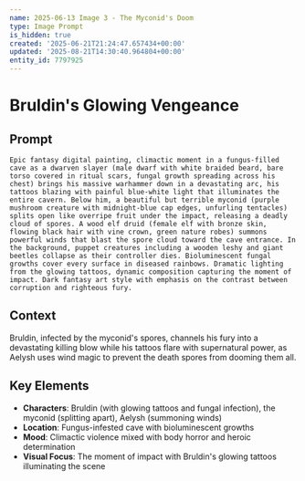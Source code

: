 ```yaml
---
name: 2025-06-13 Image 3 - The Myconid's Doom
type: Image Prompt
is_hidden: true
created: '2025-06-21T21:24:47.657434+00:00'
updated: '2025-08-21T14:30:40.964804+00:00'
entity_id: 7797925
---
```


# Bruldin's Glowing Vengeance

## Prompt

```
Epic fantasy digital painting, climactic moment in a fungus-filled cave as a dwarven slayer (male dwarf with white braided beard, bare torso covered in ritual scars, fungal growth spreading across his chest) brings his massive warhammer down in a devastating arc, his tattoos blazing with painful blue-white light that illuminates the entire cavern. Below him, a beautiful but terrible myconid (purple mushroom creature with midnight-blue cap edges, unfurling tentacles) splits open like overripe fruit under the impact, releasing a deadly cloud of spores. A wood elf druid (female elf with bronze skin, flowing black hair with vine crown, green nature robes) summons powerful winds that blast the spore cloud toward the cave entrance. In the background, puppet creatures including a wooden leshy and giant beetles collapse as their controller dies. Bioluminescent fungal growths cover every surface in diseased rainbows. Dramatic lighting from the glowing tattoos, dynamic composition capturing the moment of impact. Dark fantasy art style with emphasis on the contrast between corruption and righteous fury.
```

## Context

Bruldin, infected by the myconid's spores, channels his fury into a devastating killing blow while his tattoos flare with supernatural power, as Aelysh uses wind magic to prevent the death spores from dooming them all.

## Key Elements

- **Characters**: Bruldin (with glowing tattoos and fungal infection), the myconid (splitting apart), Aelysh (summoning winds)
- **Location**: Fungus-infested cave with bioluminescent growths
- **Mood**: Climactic violence mixed with body horror and heroic determination
- **Visual Focus**: The moment of impact with Bruldin's glowing tattoos illuminating the scene
